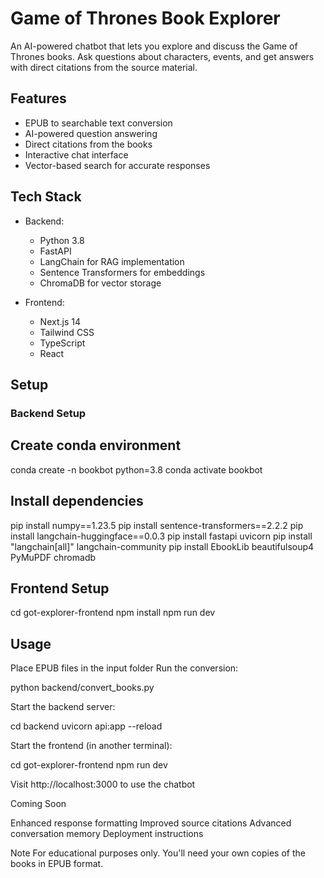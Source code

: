 # Game of Thrones Book Explorer

An AI-powered chatbot that lets you explore and discuss the Game of Thrones books. Ask questions about characters, events, and get answers with direct citations from the source material.

## Features
- EPUB to searchable text conversion
- AI-powered question answering
- Direct citations from the books
- Interactive chat interface
- Vector-based search for accurate responses

## Tech Stack
- Backend:
  - Python 3.8
  - FastAPI
  - LangChain for RAG implementation
  - Sentence Transformers for embeddings
  - ChromaDB for vector storage

- Frontend:
  - Next.js 14
  - Tailwind CSS
  - TypeScript
  - React

## Setup

### Backend Setup

## Create conda environment
conda create -n bookbot python=3.8
conda activate bookbot

## Install dependencies
pip install numpy==1.23.5
pip install sentence-transformers==2.2.2
pip install langchain-huggingface==0.0.3
pip install fastapi uvicorn
pip install "langchain[all]" langchain-community
pip install EbookLib beautifulsoup4 PyMuPDF chromadb

## Frontend Setup
cd got-explorer-frontend
npm install
npm run dev

## Usage

Place EPUB files in the input folder
Run the conversion:

python backend/convert_books.py

Start the backend server:

cd backend
uvicorn api:app --reload

Start the frontend (in another terminal):

cd got-explorer-frontend
npm run dev

Visit http://localhost:3000 to use the chatbot

Coming Soon

Enhanced response formatting
Improved source citations
Advanced conversation memory
Deployment instructions

Note
For educational purposes only. You'll need your own copies of the books in EPUB format.